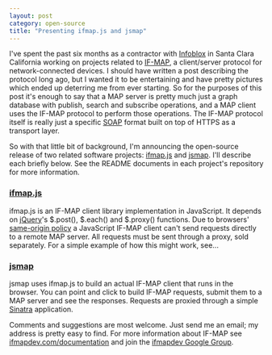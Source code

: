 ```yaml
---
layout: post
category: open-source
title: "Presenting ifmap.js and jsmap"
---
```


I've spent the past six months as a contractor with [Infoblox][1] in Santa Clara California working on projects related to
[IF-MAP][2], a client/server protocol for network-connected devices. I should have written a post describing the protocol
long ago, but I wanted it to be entertaining and have pretty pictures which ended up deterring me from ever starting.
So for the purposes of this post it's enough to say that a MAP server is pretty much just a graph database with
publish, search and subscribe operations, and a MAP client uses the IF-MAP protocol to perform those operations.
The IF-MAP protocol itself is really just a specific [SOAP][3] format built on top of HTTPS as a transport layer.

So with that little bit of background, I'm announcing the open-source release of two related software projects:
[ifmap.js][4] and [jsmap][5]. I'll describe each briefly below. See the README documents in each project's repository for
more information.

### [ifmap.js][4] ###

ifmap.js is an IF-MAP client library implementation in JavaScript. It depends on [jQuery][6]'s $.post(), $.each() and
$.proxy() functions. Due to browsers' [same-origin policy][7] a JavaScript IF-MAP client can't send requests directly
to a remote MAP server. All requests must be sent through a proxy, sold separately. For a simple example of how this
might work, see...

### [jsmap][5] ###

jsmap uses ifmap.js to build an actual IF-MAP client that runs in the browser. You can point and click to build
IF-MAP requests, submit them to a MAP server and see the responses. Requests are proxied through a simple
[Sinatra][8] application.

Comments and suggestions are most welcome. Just send me an email; my address is pretty easy to find. For more information about IF-MAP see [ifmapdev.com/documentation][2] and join the [ifmapdev Google Group][9].

[1]:http://www.infoblox.com/
[2]:http://ifmapdev.com/documentation
[3]:http://en.wikipedia.org/wiki/SOAP
[4]:http://github.com/andrewmbenton/ifmap.js
[5]:http://github.com/andrewmbenton/jsmap
[6]:http://api.jquery.com/
[7]:http://en.wikipedia.org/wiki/Same_origin_policy
[8]:http://www.sinatrarb.com/
[9]:http://groups.google.com/group/ifmapdev
